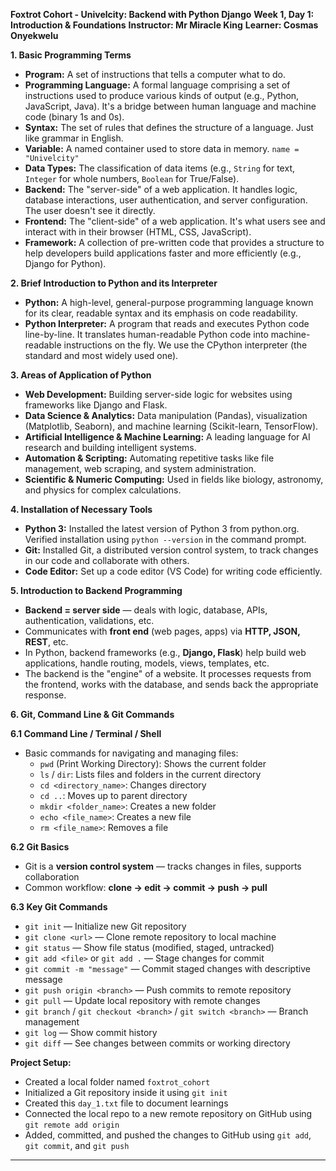 **Foxtrot Cohort - Univelcity: Backend with Python Django**
**Week 1, Day 1: Introduction & Foundations**
**Instructor: Mr Miracle King**
**Learner: Cosmas Onyekwelu**

**1. Basic Programming Terms**

- **Program:** A set of instructions that tells a computer what to do.
- **Programming Language:** A formal language comprising a set of instructions used to produce various kinds of output (e.g., Python, JavaScript, Java). It's a bridge between human language and machine code (binary 1s and 0s).
- **Syntax:** The set of rules that defines the structure of a language. Just like grammar in English.
- **Variable:** A named container used to store data in memory. `name = "Univelcity"`
- **Data Types:** The classification of data items (e.g., `String` for text, `Integer` for whole numbers, `Boolean` for True/False).
- **Backend:** The "server-side" of a web application. It handles logic, database interactions, user authentication, and server configuration. The user doesn't see it directly.
- **Frontend:** The "client-side" of a web application. It's what users see and interact with in their browser (HTML, CSS, JavaScript).
- **Framework:** A collection of pre-written code that provides a structure to help developers build applications faster and more efficiently (e.g., Django for Python).

**2. Brief Introduction to Python and its Interpreter**

- **Python:** A high-level, general-purpose programming language known for its clear, readable syntax and its emphasis on code readability.
- **Python Interpreter:** A program that reads and executes Python code line-by-line. It translates human-readable Python code into machine-readable instructions on the fly. We use the CPython interpreter (the standard and most widely used one).

**3. Areas of Application of Python**

- **Web Development:** Building server-side logic for websites using frameworks like Django and Flask.
- **Data Science & Analytics:** Data manipulation (Pandas), visualization (Matplotlib, Seaborn), and machine learning (Scikit-learn, TensorFlow).
- **Artificial Intelligence & Machine Learning:** A leading language for AI research and building intelligent systems.
- **Automation & Scripting:** Automating repetitive tasks like file management, web scraping, and system administration.
- **Scientific & Numeric Computing:** Used in fields like biology, astronomy, and physics for complex calculations.

**4. Installation of Necessary Tools**

- **Python 3:** Installed the latest version of Python 3 from python.org. Verified installation using `python --version` in the command prompt.
- **Git:** Installed Git, a distributed version control system, to track changes in our code and collaborate with others.
- **Code Editor:** Set up a code editor (VS Code) for writing code efficiently.

**5. Introduction to Backend Programming**

- **Backend = server side** — deals with logic, database, APIs, authentication, validations, etc.
- Communicates with **front end** (web pages, apps) via **HTTP, JSON, REST**, etc.
- In Python, backend frameworks (e.g., **Django, Flask**) help build web applications, handle routing, models, views, templates, etc.
- The backend is the "engine" of a website. It processes requests from the frontend, works with the database, and sends back the appropriate response.

**6. Git, Command Line & Git Commands**

**6.1 Command Line / Terminal / Shell**

- Basic commands for navigating and managing files:
  - `pwd` (Print Working Directory): Shows the current folder
  - `ls` / `dir`: Lists files and folders in the current directory
  - `cd <directory_name>`: Changes directory
  - `cd ..`: Moves up to parent directory
  - `mkdir <folder_name>`: Creates a new folder
  - `echo <file_name>`: Creates a new file
  - `rm <file_name>`: Removes a file

**6.2 Git Basics**

- Git is a **version control system** — tracks changes in files, supports collaboration
- Common workflow: **clone → edit → commit → push → pull**

**6.3 Key Git Commands**

- `git init` — Initialize new Git repository
- `git clone <url>` — Clone remote repository to local machine
- `git status` — Show file status (modified, staged, untracked)
- `git add <file>` or `git add .` — Stage changes for commit
- `git commit -m "message"` — Commit staged changes with descriptive message
- `git push origin <branch>` — Push commits to remote repository
- `git pull` — Update local repository with remote changes
- `git branch` / `git checkout <branch>` / `git switch <branch>` — Branch management
- `git log` — Show commit history
- `git diff` — See changes between commits or working directory

**Project Setup:**

- Created a local folder named `foxtrot_cohort`
- Initialized a Git repository inside it using `git init`
- Created this `day_1.txt` file to document learnings
- Connected the local repo to a new remote repository on GitHub using `git remote add origin`
- Added, committed, and pushed the changes to GitHub using `git add`, `git commit`, and `git push`

---
